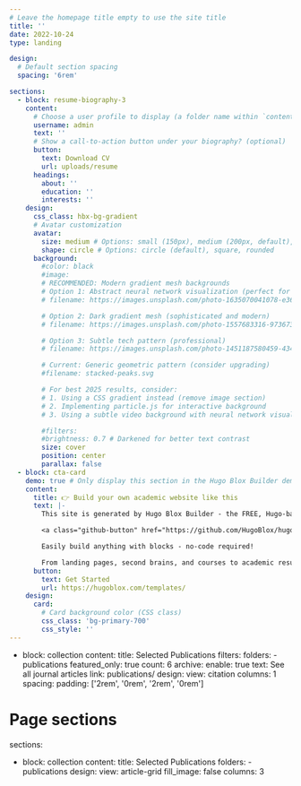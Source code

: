 ```yaml
---
# Leave the homepage title empty to use the site title
title: ''
date: 2022-10-24
type: landing

design:
  # Default section spacing
  spacing: '6rem'

sections:
  - block: resume-biography-3
    content:
      # Choose a user profile to display (a folder name within `content/authors/`)
      username: admin
      text: ''
      # Show a call-to-action button under your biography? (optional)
      button:
        text: Download CV
        url: uploads/resume
      headings:
        about: ''
        education: ''
        interests: ''
    design:
      css_class: hbx-bg-gradient
      # Avatar customization
      avatar:
        size: medium # Options: small (150px), medium (200px, default), large (320px), xl (400px), xxl (500px)
        shape: circle # Options: circle (default), square, rounded
      background:
        #color: black
        #image:
        # RECOMMENDED: Modern gradient mesh backgrounds
        # Option 1: Abstract neural network visualization (perfect for AI researchers)
        # filename: https://images.unsplash.com/photo-1635070041078-e363dbe005cb

        # Option 2: Dark gradient mesh (sophisticated and modern)
        # filename: https://images.unsplash.com/photo-1557683316-973673baf926

        # Option 3: Subtle tech pattern (professional)
        # filename: https://images.unsplash.com/photo-1451187580459-43490279c0fa

        # Current: Generic geometric pattern (consider upgrading)
        #filename: stacked-peaks.svg

        # For best 2025 results, consider:
        # 1. Using a CSS gradient instead (remove image section)
        # 2. Implementing particle.js for interactive background
        # 3. Using a subtle video background with neural network visualization

        #filters:
        #brightness: 0.7 # Darkened for better text contrast
        size: cover
        position: center
        parallax: false
  - block: cta-card
    demo: true # Only display this section in the Hugo Blox Builder demo site
    content:
      title: 👉 Build your own academic website like this
      text: |-
        This site is generated by Hugo Blox Builder - the FREE, Hugo-based open source website builder trusted by 250,000+ academics like you.

        <a class="github-button" href="https://github.com/HugoBlox/hugo-blox-builder" data-color-scheme="no-preference: light; light: light; dark: dark;" data-icon="octicon-star" data-size="large" data-show-count="true" aria-label="Star HugoBlox/hugo-blox-builder on GitHub">Star</a>

        Easily build anything with blocks - no-code required!

        From landing pages, second brains, and courses to academic resumés, conferences, and tech blogs.
      button:
        text: Get Started
        url: https://hugoblox.com/templates/
    design:
      card:
        # Card background color (CSS class)
        css_class: 'bg-primary-700'
        css_style: ''
---
```


  - block: collection
    content:
      title: Selected Publications
      filters:
        folders:
          - publications
        featured_only: true
      count: 6
      archive:
        enable: true
        text: See all journal articles
        link: publications/
    design:
      view: citation
      columns: 1
      spacing:
        padding: ['2rem', '0rem', '2rem', '0rem']

# Page sections
sections:
  - block: collection
    content:
      title: Selected Publications
        folders:
          - publications
    design:
      view: article-grid
      fill_image: false
      columns: 3
